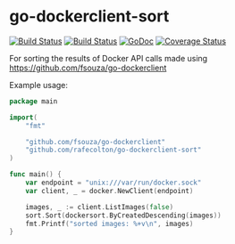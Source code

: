 go-dockerclient-sort
====================

[![Build Status](https://drone.io/github.com/rafecolton/go-dockerclient-sort/status.png)](https://drone.io/github.com/rafecolton/go-dockerclient-sort/latest)
[![Build Status](https://travis-ci.org/rafecolton/go-dockerclient-sort.svg?branch=master)](https://travis-ci.org/rafecolton/go-dockerclient-sort)
[![GoDoc](https://godoc.org/github.com/rafecolton/go-dockerclient-sort?status.png)](https://godoc.org/github.com/rafecolton/go-dockerclient-sort)
[![Coverage Status](https://img.shields.io/coveralls/rafecolton/go-dockerclient-sort.svg)](https://coveralls.io/r/rafecolton/go-dockerclient-sort?branch=master)

For sorting the results of Docker API calls made using https://github.com/fsouza/go-dockerclient

Example usage:

```go
package main

import(
	"fmt"

	"github.com/fsouza/go-dockerclient"
	"github.com/rafecolton/go-dockerclient-sort"
)

func main() {
	var endpoint = "unix:///var/run/docker.sock"
	var client, _ = docker.NewClient(endpoint)

	images, _ := client.ListImages(false)
	sort.Sort(dockersort.ByCreatedDescending(images))
	fmt.Printf("sorted images: %+v\n", images)
}
```
